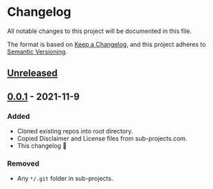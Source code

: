 # Changelog

All notable changes to this project will be documented in this file.

The format is based on [Keep a Changelog](https://keepachangelog.com/en/1.0.0/),
and this project adheres to [Semantic Versioning](https://semver.org/spec/v2.0.0.html).

## [Unreleased]

## [0.0.1] - 2021-11-9
### Added
- Cloned existing repos into root directory.
- Copied Disclaimer and License files from sub-projects.com.
- This changelog :tada:

### Removed
- Any `*/.git` folder in sub-projects.

[Unreleased]: https://github.com/perryBunn/undergrad/compare/v0.0.1...HEAD
[0.0.1]: https://github.com/perryBunn/undergrad/releases/tag/v0.0.1
